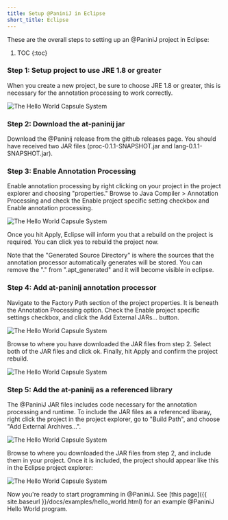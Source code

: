 ```yaml
---
title: Setup @PaniniJ in Eclipse
short_title: Eclipse
---
```


These are the overall steps to setting up an @PaniniJ project in Eclipse:

1. TOC
{:toc}

### Step 1: Setup project to use JRE 1.8 or greater

When you create a new project, be sure to choose JRE 1.8 or greater, this is
necessary for the annotation processing to work correctly.

<div class="row">
<div class="col-md-10 offset-md-1">
<img src="/img/setups/eclipse/step-1.jpg"
     class="img-fluid"
     alt="The Hello World Capsule System">
</div>
</div>


### Step 2: Download the at-paninij jar

Download the @Paninij release from the github releases page. You should have
received two JAR files (proc-0.1.1-SNAPSHOT.jar and lang-0.1.1-SNAPSHOT.jar).

### Step 3: Enable Annotation Processing

Enable annotation processing by right clicking on your project in the project
explorer and choosing "properties." Browse to Java Compiler > Annotation
Processing and check the Enable project specific setting checkbox and Enable
annotation processing.

<div class="row">
<div class="col-md-10 offset-md-1">
<img src="/img/setups/eclipse/step-2.jpg"
     class="img-fluid"
     alt="The Hello World Capsule System">
</div>
</div>

Once you hit Apply, Eclipse will inform you that a rebuild on the project is
required. You can click yes to rebuild the project now.

Note that the "Generated Source Directory" is where the sources that the
annotation processor automatically generates will be stored. You can remove the "."
from ".apt_generated" and it will become visible in eclipse.

### Step 4: Add at-paninij annotation processor

Navigate to the Factory Path section of the project properties. It is beneath
the Annotation Processing option. Check the Enable project specific settings
checkbox, and click the Add External JARs… button.

<div class="row">
<div class="col-md-10 offset-md-1">
<img src="/img/setups/eclipse/step-3.jpg"
     class="img-fluid"
     alt="The Hello World Capsule System">
</div>
</div>

Browse to where you have downloaded the JAR files from step 2. Select both of
the JAR files and click ok. Finally, hit Apply and confirm the project rebuild.

<div class="row">
<div class="col-md-10 offset-md-1">
<img src="/img/setups/eclipse/step-4.jpg"
     class="img-fluid"
     alt="The Hello World Capsule System">
</div>
</div>


### Step 5: Add the at-paninij as a referenced library

The @PaniniJ JAR files includes code necessary for the annotation processing
and runtime. To include the JAR files as a referenced libaray, right click the
project in the project explorer, go to "Build Path", and choose "Add External
Archives…".

<div class="row">
<div class="col-md-10 offset-md-1">
<img src="/img/setups/eclipse/step-5.jpg"
     class="img-fluid"
     alt="The Hello World Capsule System">
</div>
</div>


Browse to where you downloaded the JAR files from step 2, and include them in
your project. Once it is included, the project should appear like this in the
Eclipse project explorer:

<div class="row">
<div class="col-md-10 offset-md-1">
<img src="/img/setups/eclipse/step-6.jpg"
     class="img-fluid"
     alt="The Hello World Capsule System">
</div>
</div>

Now you're ready to start programming in @PaniniJ. See
[this page]({{ site.baseurl }}/docs/examples/hello_world.html)
for an example @PaniniJ Hello World program.
